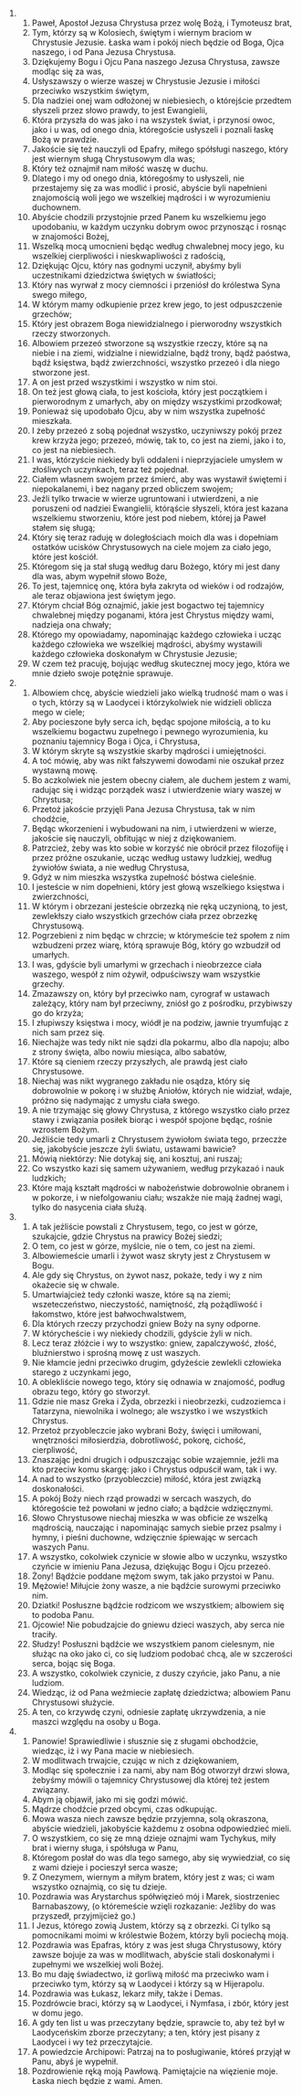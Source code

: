 <ol>
  <li>
    <ol>
      <li>Paweł, Apostoł Jezusa Chrystusa przez wolę Bożą, i Tymoteusz brat,</li>
      <li>Tym, którzy są w Kolosiech, świętym i wiernym braciom w Chrystusie Jezusie. Łaska wam i pokój niech będzie od Boga, Ojca naszego, i od Pana Jezusa Chrystusa.</li>
      <li>Dziękujemy Bogu i Ojcu Pana naszego Jezusa Chrystusa, zawsze modląc się za was,</li>
      <li>Usłyszawszy o wierze waszej w Chrystusie Jezusie i miłości przeciwko wszystkim świętym,</li>
      <li>Dla nadziei onej wam odłożonej w niebiesiech, o którejście przedtem słyszeli przez słowo prawdy, to jest Ewangielii,</li>
      <li>Która przyszła do was jako i na wszystek świat, i przynosi owoc, jako i u was, od onego dnia, któregoście usłyszeli i poznali łaskę Bożą w prawdzie.</li>
      <li>Jakoście się też nauczyli od Epafry, miłego spółsługi naszego, który jest wiernym sługą Chrystusowym dla was;</li>
      <li>Który też oznajmił nam miłość waszę w duchu.</li>
      <li>Dlatego i my od onego dnia, któregośmy to usłyszeli, nie przestajemy się za was modlić i prosić, abyście byli napełnieni znajomością woli jego we wszelkiej mądrości i w wyrozumieniu duchownem.</li>
      <li>Abyście chodzili przystojnie przed Panem ku wszelkiemu jego upodobaniu, w każdym uczynku dobrym owoc przynosząc i rosnąc w znajomości Bożej,</li>
      <li>Wszelką mocą umocnieni będąc według chwalebnej mocy jego, ku wszelkiej cierpliwości i nieskwapliwości z radością,</li>
      <li>Dziękując Ojcu, który nas godnymi uczynił, abyśmy byli uczestnikami dziedzictwa świętych w światłości;</li>
      <li>Który nas wyrwał z mocy ciemności i przeniósł do królestwa Syna swego miłego,</li>
      <li>W którym mamy odkupienie przez krew jego, to jest odpuszczenie grzechów;</li>
      <li>Który jest obrazem Boga niewidzialnego i pierworodny wszystkich rzeczy stworzonych.</li>
      <li>Albowiem przezeó stworzone są wszystkie rzeczy, które są na niebie i na ziemi, widzialne i niewidzialne, bądź trony, bądź paóstwa, bądź księstwa, bądź zwierzchności, wszystko przezeó i dla niego stworzone jest.</li>
      <li>A on jest przed wszystkimi i wszystko w nim stoi.</li>
      <li>On też jest głową ciała, to jest kościoła, który jest początkiem i pierworodnym z umarłych, aby on między wszystkimi przodkował;</li>
      <li>Ponieważ się upodobało Ojcu, aby w nim wszystka zupełność mieszkała.</li>
      <li>I żeby przezeó z sobą pojednał wszystko, uczyniwszy pokój przez krew krzyża jego; przezeó, mówię, tak to, co jest na ziemi, jako i to, co jest na niebiesiech.</li>
      <li>I was, którzyście niekiedy byli oddaleni i nieprzyjaciele umysłem w złośliwych uczynkach, teraz też pojednał.</li>
      <li>Ciałem własnem swojem przez śmierć, aby was wystawił świętemi i niepokalanemi, i bez nagany przed obliczem swojem;</li>
      <li>Jeźli tylko trwacie w wierze ugruntowani i utwierdzeni, a nie poruszeni od nadziei Ewangielii, którąście słyszeli, która jest kazana wszelkiemu stworzeniu, które jest pod niebem, której ja Paweł stałem się sługą;</li>
      <li>Który się teraz raduję w doległościach moich dla was i dopełniam ostatków ucisków Chrystusowych na ciele mojem za ciało jego, które jest kościół.</li>
      <li>Któregom się ja stał sługą według daru Bożego, który mi jest dany dla was, abym wypełnił słowo Boże,</li>
      <li>To jest, tajemnicę onę, która była zakryta od wieków i od rodzajów, ale teraz objawiona jest świętym jego.</li>
      <li>Którym chciał Bóg oznajmić, jakie jest bogactwo tej tajemnicy chwalebnej między poganami, która jest Chrystus między wami, nadzieja ona chwały;</li>
      <li>Którego my opowiadamy, napominając każdego człowieka i ucząc każdego człowieka we wszelkiej mądrości, abyśmy wystawili każdego człowieka doskonałym w Chrystusie Jezusie;</li>
      <li>W czem też pracuję, bojując według skutecznej mocy jego, która we mnie dzieło swoje potężnie sprawuje.</li>
    </ol>
  </li>
  <li>
    <ol>
      <li>Albowiem chcę, abyście wiedzieli jako wielką trudność mam o was i o tych, którzy są w Laodycei i którzykolwiek nie widzieli oblicza mego w ciele;</li>
      <li>Aby pocieszone były serca ich, będąc spojone miłością, a to ku wszelkiemu bogactwu zupełnego i pewnego wyrozumienia, ku poznaniu tajemnicy Boga i Ojca, i Chrystusa,</li>
      <li>W którym skryte są wszystkie skarby mądrości i umiejętności.</li>
      <li>A toć mówię, aby was nikt fałszywemi dowodami nie oszukał przez wystawną mowę.</li>
      <li>Bo aczkolwiek nie jestem obecny ciałem, ale duchem jestem z wami, radując się i widząc porządek wasz i utwierdzenie wiary waszej w Chrystusa;</li>
      <li>Przetoż jakoście przyjęli Pana Jezusa Chrystusa, tak w nim chodźcie,</li>
      <li>Będąc wkorzenieni i wybudowani na nim, i utwierdzeni w wierze, jakoście się nauczyli, obfitując w niej z dziękowaniem.</li>
      <li>Patrzcież, żeby was kto sobie w korzyść nie obrócił przez filozofiję i przez próżne oszukanie, ucząc według ustawy ludzkiej, według żywiołów świata, a nie według Chrystusa,</li>
      <li>Gdyż w nim mieszka wszystka zupełność bóstwa cieleśnie.</li>
      <li>I jesteście w nim dopełnieni, który jest głową wszelkiego księstwa i zwierzchności,</li>
      <li>W którym i obrzezani jesteście obrzezką nie ręką uczynioną, to jest, zewlekłszy ciało wszystkich grzechów ciała przez obrzezkę Chrystusową.</li>
      <li>Pogrzebieni z nim będąc w chrzcie; w którymeście też społem z nim wzbudzeni przez wiarę, którą sprawuje Bóg, który go wzbudził od umarłych.</li>
      <li>I was, gdyście byli umarłymi w grzechach i nieobrzezce ciała waszego, wespół z nim ożywił, odpuściwszy wam wszystkie grzechy.</li>
      <li>Zmazawszy on, który był przeciwko nam, cyrograf w ustawach zależący, który nam był przeciwny, zniósł go z pośrodku, przybiwszy go do krzyża;</li>
      <li>I złupiwszy księstwa i mocy, wiódł je na podziw, jawnie tryumfując z nich sam przez się.</li>
      <li>Niechajże was tedy nikt nie sądzi dla pokarmu, albo dla napoju; albo z strony święta, albo nowiu miesiąca, albo sabatów,</li>
      <li>Które są cieniem rzeczy przyszłych, ale prawdą jest ciało Chrystusowe.</li>
      <li>Niechaj was nikt wygranego zakładu nie osądza, który się dobrowolnie w pokorę i w służbę Aniołów, których nie widział, wdaje, próżno się nadymając z umysłu ciała swego.</li>
      <li>A nie trzymając się głowy Chrystusa, z którego wszystko ciało przez stawy i związania posiłek biorąc i wespół spojone będąc, rośnie wzrostem Bożym.</li>
      <li>Jeźliście tedy umarli z Chrystusem żywiołom świata tego, przeczże się, jakobyście jeszcze żyli światu, ustawami bawicie?</li>
      <li>Mówią niektórzy: Nie dotykaj się, ani kosztuj, ani ruszaj;</li>
      <li>Co wszystko kazi się samem używaniem, według przykazaó i nauk ludzkich;</li>
      <li>Które mają kształt mądrości w nabożeństwie dobrowolnie obranem i w pokorze, i w niefolgowaniu ciału; wszakże nie mają żadnej wagi, tylko do nasycenia ciała służą.</li>
    </ol>
  </li>
  <li>
    <ol>
      <li>A tak jeźliście powstali z Chrystusem, tego, co jest w górze, szukajcie, gdzie Chrystus na prawicy Bożej siedzi;</li>
      <li>O tem, co jest w górze, myślcie, nie o tem, co jest na ziemi.</li>
      <li>Albowiemeście umarli i żywot wasz skryty jest z Chrystusem w Bogu.</li>
      <li>Ale gdy się Chrystus, on żywot nasz, pokaże, tedy i wy z nim okażecie się w chwale.</li>
      <li>Umartwiajcież tedy członki wasze, które są na ziemi; wszeteczeństwo, nieczystość, namiętność, złą pożądliwość i łakomstwo, które jest bałwochwalstwem,</li>
      <li>Dla których rzeczy przychodzi gniew Boży na syny odporne.</li>
      <li>W którycheście i wy niekiedy chodzili, gdyście żyli w nich.</li>
      <li>Lecz teraz złóżcie i wy to wszystko: gniew, zapalczywość, złość, bluźnierstwo i sprośną mowę z ust waszych.</li>
      <li>Nie kłamcie jedni przeciwko drugim, gdyżeście zewlekli człowieka starego z uczynkami jego,</li>
      <li>A oblekliście nowego tego, który się odnawia w znajomość, podług obrazu tego, który go stworzył.</li>
      <li>Gdzie nie masz Greka i Żyda, obrzezki i nieobrzezki, cudzoziemca i Tatarzyna, niewolnika i wolnego; ale wszystko i we wszystkich Chrystus.</li>
      <li>Przetoż przyobleczcie jako wybrani Boży, święci i umiłowani, wnętrzności miłosierdzia, dobrotliwość, pokorę, cichość, cierpliwość,</li>
      <li>Znaszając jedni drugich i odpuszczając sobie wzajemnie, jeźli ma kto przeciw komu skargę: jako i Chrystus odpuścił wam, tak i wy.</li>
      <li>A nad to wszystko (przyobleczcie) miłość, która jest związką doskonałości.</li>
      <li>A pokój Boży niech rząd prowadzi w sercach waszych, do któregoście też powołani w jedno ciało; a bądźcie wdzięcznymi.</li>
      <li>Słowo Chrystusowe niechaj mieszka w was obficie ze wszelką mądrością, nauczając i napominając samych siebie przez psalmy i hymny, i pieśni duchowne, wdzięcznie śpiewając w sercach waszych Panu.</li>
      <li>A wszystko, cokolwiek czynicie w słowie albo w uczynku, wszystko czyńcie w imieniu Pana Jezusa, dziękując Bogu i Ojcu przezeó.</li>
      <li>Żony! Bądźcie poddane mężom swym, tak jako przystoi w Panu.</li>
      <li>Mężowie! Miłujcie żony wasze, a nie bądźcie surowymi przeciwko nim.</li>
      <li>Dziatki! Posłuszne bądźcie rodzicom we wszystkiem; albowiem się to podoba Panu.</li>
      <li>Ojcowie! Nie pobudzajcie do gniewu dzieci waszych, aby serca nie traciły.</li>
      <li>Słudzy! Posłuszni bądźcie we wszystkiem panom cielesnym, nie służąc na oko jako ci, co się ludziom podobać chcą, ale w szczerości serca, bojąc się Boga.</li>
      <li>A wszystko, cokolwiek czynicie, z duszy czyńcie, jako Panu, a nie ludziom.</li>
      <li>Wiedząc, iż od Pana weźmiecie zapłatę dziedzictwa; albowiem Panu Chrystusowi służycie.</li>
      <li>A ten, co krzywdę czyni, odniesie zapłatę ukrzywdzenia, a nie maszci względu na osoby u Boga.</li>
    </ol>
  </li>
  <li>
    <ol>
      <li>Panowie! Sprawiedliwie i słusznie się z sługami obchodźcie, wiedząc, iż i wy Pana macie w niebiesiech.</li>
      <li>W modlitwach trwajcie, czując w nich z dziękowaniem,</li>
      <li>Modląc się społecznie i za nami, aby nam Bóg otworzył drzwi słowa, żebyśmy mówili o tajemnicy Chrystusowej dla której też jestem związany.</li>
      <li>Abym ją objawił, jako mi się godzi mówić.</li>
      <li>Mądrze chodźcie przed obcymi, czas odkupując.</li>
      <li>Mowa wasza niech zawsze będzie przyjemna, solą okraszona, abyście wiedzieli, jakobyście każdemu z osobna odpowiedzieć mieli.</li>
      <li>O wszystkiem, co się ze mną dzieje oznajmi wam Tychykus, miły brat i wierny sługa, i spółsługa w Panu,</li>
      <li>Któregom posłał do was dla tego samego, aby się wywiedział, co się z wami dzieje i pocieszył serca wasze;</li>
      <li>Z Onezymem, wiernym a miłym bratem, który jest z was; ci wam wszystko oznajmią, co się tu dzieje.</li>
      <li>Pozdrawia was Arystarchus spółwięzieó mój i Marek, siostrzeniec Barnabaszowy, (o któremeście wzięli rozkazanie: Jeźliby do was przyszedł, przyjmijcież go.)</li>
      <li>I Jezus, którego zowią Justem, którzy są z obrzezki. Ci tylko są pomocnikami moimi w królestwie Bożem, którzy byli pociechą moją.</li>
      <li>Pozdrawia was Epafras, który z was jest sługa Chrystusowy, który zawsze bojuje za was w modlitwach, abyście stali doskonałymi i zupełnymi we wszelkiej woli Bożej.</li>
      <li>Bo mu daję świadectwo, iż gorliwą miłość ma przeciwko wam i przeciwko tym, którzy są w Laodycei i którzy są w Hijerapolu.</li>
      <li>Pozdrawia was Łukasz, lekarz miły, także i Demas.</li>
      <li>Pozdrówcie braci, którzy są w Laodycei, i Nymfasa, i zbór, który jest w domu jego.</li>
      <li>A gdy ten list u was przeczytany będzie, sprawcie to, aby też był w Laodyceńskim zborze przeczytany; a ten, który jest pisany z Laodycei i wy też przeczytajcie.</li>
      <li>A powiedzcie Archipowi: Patrzaj na to posługiwanie, któreś przyjął w Panu, abyś je wypełnił.</li>
      <li>Pozdrowienie ręką moją Pawłową. Pamiętajcie na więzienie moje. Łaska niech będzie z wami. Amen.</li>
    </ol>
  </li>
</ol>
